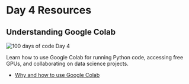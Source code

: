 # Day 4 Resources

## Understanding Google Colab

![100 days of code Day 4](https://github.com/GritinAI/100DaysofCodeGenerativeAI/blob/main/Images/Day4.jpg)

Learn how to use Google Colab for running Python code, accessing free GPUs, and collaborating on data science projects.

- [Why and how to use Google Colab](https://www.techtarget.com/searchenterpriseai/tutorial/Why-and-how-to-use-Google-Colab)

